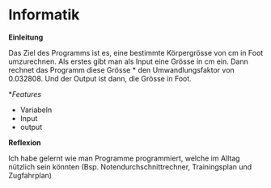 # Informatik

**Einleitung**

Das Ziel des Programms ist es, eine bestimmte Körpergrösse von cm in Foot umzurechnen. Als erstes gibt man als Input eine Grösse in cm ein. Dann rechnet das Programm diese Grösse * den Umwandlungsfaktor von 0.032808. Und der Output ist dann, die Grösse in Foot.

**Features*
- Variabeln
- Input
- output

**Reflexion**

Ich habe gelernt wie man  Programme programmiert, welche im Alltag nützlich sein könnten (Bsp. Notendurchschnittrechner, Trainingsplan und Zugfahrplan)

